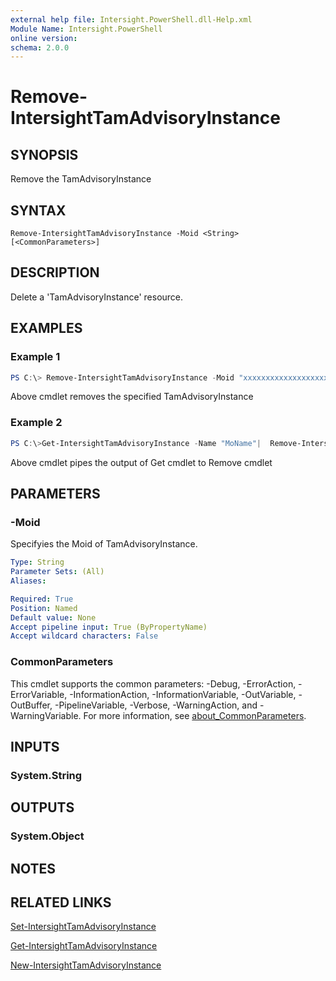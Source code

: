 ```yaml
---
external help file: Intersight.PowerShell.dll-Help.xml
Module Name: Intersight.PowerShell
online version:
schema: 2.0.0
---
```


# Remove-IntersightTamAdvisoryInstance

## SYNOPSIS
Remove the TamAdvisoryInstance

## SYNTAX

```
Remove-IntersightTamAdvisoryInstance -Moid <String> [<CommonParameters>]
```

## DESCRIPTION
Delete a &apos;TamAdvisoryInstance&apos; resource.

## EXAMPLES

### Example 1
```powershell
PS C:\> Remove-IntersightTamAdvisoryInstance -Moid "xxxxxxxxxxxxxxxxxxxxxxxxxxx"
```
Above cmdlet removes the specified TamAdvisoryInstance 

### Example 2
```powershell
PS C:\>Get-IntersightTamAdvisoryInstance -Name "MoName"|  Remove-IntersightTamAdvisoryInstance
```
Above cmdlet pipes the output of Get cmdlet to Remove cmdlet

## PARAMETERS

### -Moid
Specifyies the Moid of TamAdvisoryInstance.

```yaml
Type: String
Parameter Sets: (All)
Aliases:

Required: True
Position: Named
Default value: None
Accept pipeline input: True (ByPropertyName)
Accept wildcard characters: False
```

### CommonParameters
This cmdlet supports the common parameters: -Debug, -ErrorAction, -ErrorVariable, -InformationAction, -InformationVariable, -OutVariable, -OutBuffer, -PipelineVariable, -Verbose, -WarningAction, and -WarningVariable. For more information, see [about_CommonParameters](http://go.microsoft.com/fwlink/?LinkID=113216).

## INPUTS

### System.String

## OUTPUTS

### System.Object
## NOTES

## RELATED LINKS

[Set-IntersightTamAdvisoryInstance](./Set-IntersightTamAdvisoryInstance.md)

[Get-IntersightTamAdvisoryInstance](./Get-IntersightTamAdvisoryInstance.md)

[New-IntersightTamAdvisoryInstance](./New-IntersightTamAdvisoryInstance.md)

